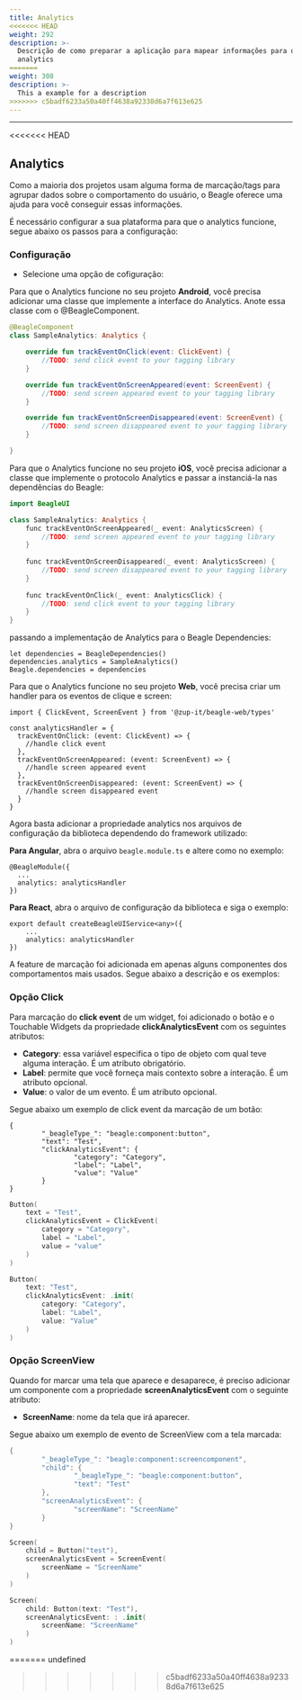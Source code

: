 ```yaml
---
title: Analytics
<<<<<<< HEAD
weight: 292
description: >-
  Descrição de como preparar a aplicação para mapear informações para o
  analytics
=======
weight: 308
description: >-
  This a example for a description
>>>>>>> c5badf6233a50a40ff4638a92338d6a7f613e625
---
```


---

<<<<<<< HEAD
## Analytics

Como a maioria dos projetos usam alguma forma de marcação/tags para agrupar dados sobre o comportamento do usuário, o Beagle oferece uma ajuda para você conseguir essas informações.

É necessário configurar a sua plataforma para que o analytics funcione, segue abaixo os passos para a configuração: 

### Configuração 

* Selecione uma opção de cofiguração: 



Para que o Analytics funcione no seu projeto **Android**, você precisa adicionar uma classe que implemente a interface do Analytics. Anote essa classe com o @BeagleComponent. 

```kotlin
@BeagleComponent
class SampleAnalytics: Analytics {

    override fun trackEventOnClick(event: ClickEvent) {
        //TODO: send click event to your tagging library
    }

    override fun trackEventOnScreenAppeared(event: ScreenEvent) {
        //TODO: send screen appeared event to your tagging library
    }

    override fun trackEventOnScreenDisappeared(event: ScreenEvent) {
        //TODO: send screen disappeared event to your tagging library 
    }

}
```



Para que o Analytics funcione no seu projeto **iOS**, você precisa adicionar a classe que implemente o protocolo Analytics e passar a instanciá-la nas dependências do Beagle: 

```kotlin
import BeagleUI

class SampleAnalytics: Analytics {
    func trackEventOnScreenAppeared(_ event: AnalyticsScreen) {
        //TODO: send screen appeared event to your tagging library
    }
    
    func trackEventOnScreenDisappeared(_ event: AnalyticsScreen) {
        //TODO: send screen disappeared event to your tagging library
    }
    
    func trackEventOnClick(_ event: AnalyticsClick) {
        //TODO: send click event to your tagging library
    }
}
```

passando a implementação de Analytics para o Beagle Dependencies:

```text
let dependencies = BeagleDependencies()
dependencies.analytics = SampleAnalytics()
Beagle.dependencies = dependencies
```



Para que o Analytics funcione no seu projeto **Web**, você precisa criar um handler para os eventos de clique e screen:

```text
import { ClickEvent, ScreenEvent } from '@zup-it/beagle-web/types'

const analyticsHandler = {
  trackEventOnClick: (event: ClickEvent) => {
    //handle click event
  },
  trackEventOnScreenAppeared: (event: ScreenEvent) => {
    //handle screen appeared event
  },
  trackEventOnScreenDisappeared: (event: ScreenEvent) => {
    //handle screen disappeared event
  }
}
```

Agora basta adicionar a propriedade analytics nos arquivos de configuração da biblioteca dependendo do framework utilizado:

**Para Angular**, abra o arquivo `beagle.module.ts` e altere como no exemplo:

```text
@BeagleModule({
  ...
  analytics: analyticsHandler
})
```

**Para React**, abra o arquivo de configuração da biblioteca e siga o exemplo:

```text
export default createBeagleUIService<any>({
    ...
    analytics: analyticsHandler
})
```



A feature de marcação foi adicionada em apenas alguns componentes dos comportamentos mais usados. Segue abaixo a descrição e os exemplos:

### Opção Click 

Para marcação do **click event** de um widget, foi adicionado o botão e o Touchable Widgets da propriedade **clickAnalyticsEvent** com os seguintes atributos: 

* **Category**: essa variável especifica o tipo de objeto com qual teve alguma interação. É um atributo obrigatório.
* **Label**: permite que você forneça mais contexto sobre a interação. É um atributo opcional.
* **Value**: o valor de um evento. É um atributo opcional.

Segue abaixo um exemplo de click event da marcação de um botão: 



```text
{
        "_beagleType_": "beagle:component:button",
        "text": "Test",
        "clickAnalyticsEvent": {
                "category": "Category",
                "label": "Label",
                "value": "Value"
        }
}
```



```kotlin
Button(
    text = "Test", 
    clickAnalyticsEvent = ClickEvent(
        category = "Category",
        label = "Label",
        value = "value"
    )
)
```



```swift
Button(
    text: "Test",
    clickAnalyticsEvent: .init(
        category: "Category",
        label: "Label",
        value: "Value"
    )
)
```



### ‌Opção ScreenView 

Quando for marcar uma tela que aparece e desaparece, é preciso adicionar um componente com a propriedade **screenAnalyticsEvent** com o seguinte atributo: 

* **ScreenName**: nome da tela que irá aparecer. 

Segue abaixo um exemplo de evento de ScreenView com a tela marcada:



```kotlin
{
        "_beagleType_": "beagle:component:screencomponent",
        "child": {
                "_beagleType_": "beagle:component:button",
                "text": "Test"
        },
        "screenAnalyticsEvent": {
                "screenName": "ScreenName"
        }
}
```



```kotlin
Screen(
    child = Button("test"),
    screenAnalyticsEvent = ScreenEvent(
        screenName = "ScreenName"
    )
)
```



```swift
Screen(
    child: Button(text: "Test"),
    screenAnalyticsEvent: : .init(
        screenName: "ScreenName"
    )
)
```
=======
undefined
>>>>>>> c5badf6233a50a40ff4638a92338d6a7f613e625
